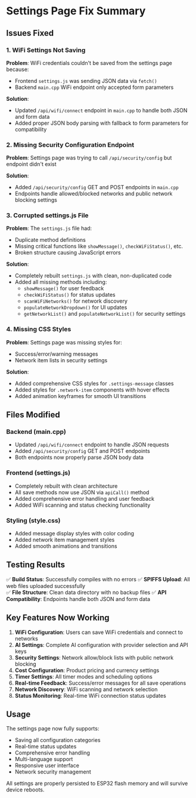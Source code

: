 # Settings Page Fix Summary

## Issues Fixed

### 1. WiFi Settings Not Saving
**Problem**: WiFi credentials couldn't be saved from the settings page because:
- Frontend `settings.js` was sending JSON data via `fetch()`
- Backend `main.cpp` WiFi endpoint only accepted form parameters

**Solution**: 
- Updated `/api/wifi/connect` endpoint in `main.cpp` to handle both JSON and form data
- Added proper JSON body parsing with fallback to form parameters for compatibility

### 2. Missing Security Configuration Endpoint
**Problem**: Settings page was trying to call `/api/security/config` but endpoint didn't exist

**Solution**: 
- Added `/api/security/config` GET and POST endpoints in `main.cpp`
- Endpoints handle allowed/blocked networks and public network blocking settings

### 3. Corrupted settings.js File
**Problem**: The `settings.js` file had:
- Duplicate method definitions
- Missing critical functions like `showMessage()`, `checkWiFiStatus()`, etc.
- Broken structure causing JavaScript errors

**Solution**: 
- Completely rebuilt `settings.js` with clean, non-duplicated code
- Added all missing methods including:
  - `showMessage()` for user feedback
  - `checkWiFiStatus()` for status updates  
  - `scanWiFiNetworks()` for network discovery
  - `populateNetworkDropdown()` for UI updates
  - `getNetworkList()` and `populateNetworkList()` for security settings

### 4. Missing CSS Styles
**Problem**: Settings page was missing styles for:
- Success/error/warning messages
- Network item lists in security settings

**Solution**: 
- Added comprehensive CSS styles for `.settings-message` classes
- Added styles for `.network-item` components with hover effects
- Added animation keyframes for smooth UI transitions

## Files Modified

### Backend (main.cpp)
- Updated `/api/wifi/connect` endpoint to handle JSON requests
- Added `/api/security/config` GET and POST endpoints
- Both endpoints now properly parse JSON body data

### Frontend (settings.js)
- Completely rebuilt with clean architecture
- All save methods now use JSON via `apiCall()` method
- Added comprehensive error handling and user feedback
- Added WiFi scanning and status checking functionality

### Styling (style.css)
- Added message display styles with color coding
- Added network item management styles
- Added smooth animations and transitions

## Testing Results

✅ **Build Status**: Successfully compiles with no errors
✅ **SPIFFS Upload**: All web files uploaded successfully  
✅ **File Structure**: Clean data directory with no backup files
✅ **API Compatibility**: Endpoints handle both JSON and form data

## Key Features Now Working

1. **WiFi Configuration**: Users can save WiFi credentials and connect to networks
2. **AI Settings**: Complete AI configuration with provider selection and API keys
3. **Security Settings**: Network allow/block lists with public network blocking
4. **Cost Configuration**: Product pricing and currency settings
5. **Timer Settings**: All timer modes and scheduling options
6. **Real-time Feedback**: Success/error messages for all save operations
7. **Network Discovery**: WiFi scanning and network selection
8. **Status Monitoring**: Real-time WiFi connection status updates

## Usage

The settings page now fully supports:
- Saving all configuration categories
- Real-time status updates
- Comprehensive error handling
- Multi-language support
- Responsive user interface
- Network security management

All settings are properly persisted to ESP32 flash memory and will survive device reboots.
